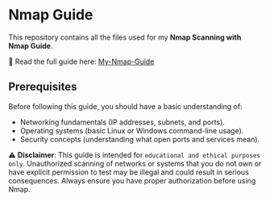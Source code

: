 # Nmap Guide  

This repository contains all the files used for my **Nmap Scanning with Nmap Guide**.  

📖 Read the full guide here: [My-Nmap-Guide](https://ltsmatthew.github.io/Nmap_project/)

## Prerequisites
Before following this guide, you should have a basic understanding of:

*  Networking fundamentals (IP addresses, subnets, and ports).
*  Operating systems (basic Linux or Windows command-line usage).
*  Security concepts (understanding what open ports and services mean).

⚠️ **Disclaimer**: This guide is intended for `educational and ethical purposes only`. Unauthorized scanning of networks or systems that you do not own or have explicit permission to test may be illegal and could result in serious consequences. Always ensure you have proper authorization before using Nmap.
